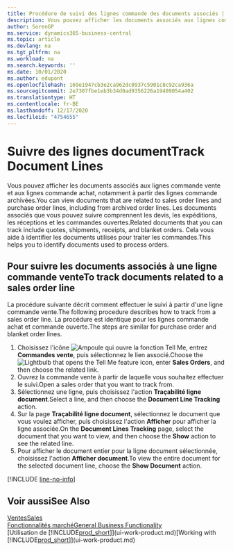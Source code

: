 ```yaml
---
title: Procédure de suivi des lignes commande des documents associés | Microsoft Docs
description: Vous pouvez afficher les documents associés aux lignes commande vente et aux lignes commande achat, notamment à partir des lignes commande archivées. Les documents associés que vous pouvez suivre comprennent les devis, les expéditions, les réceptions et les commandes ouvertes. Cela vous aide à identifier les documents utilisés pour traiter les commandes.
author: SorenGP
ms.service: dynamics365-business-central
ms.topic: article
ms.devlang: na
ms.tgt_pltfrm: na
ms.workload: na
ms.search.keywords: ''
ms.date: 10/01/2020
ms.author: edupont
ms.openlocfilehash: 169e1947cb3e2ca962dc0937c5901c8c92ca936a
ms.sourcegitcommit: 2e7307fbe1eb3b34d0ad9356226a19409054a402
ms.translationtype: HT
ms.contentlocale: fr-BE
ms.lasthandoff: 12/17/2020
ms.locfileid: "4754655"
---
```

# <a name="track-document-lines"></a><span data-ttu-id="9eb0a-105">Suivre des lignes document</span><span class="sxs-lookup"><span data-stu-id="9eb0a-105">Track Document Lines</span></span>
<span data-ttu-id="9eb0a-106">Vous pouvez afficher les documents associés aux lignes commande vente et aux lignes commande achat, notamment à partir des lignes commande archivées.</span><span class="sxs-lookup"><span data-stu-id="9eb0a-106">You can view documents that are related to sales order lines and purchase order lines, including from archived order lines.</span></span> <span data-ttu-id="9eb0a-107">Les documents associés que vous pouvez suivre comprennent les devis, les expéditions, les réceptions et les commandes ouvertes.</span><span class="sxs-lookup"><span data-stu-id="9eb0a-107">Related documents that you can track include quotes, shipments, receipts, and blanket orders.</span></span> <span data-ttu-id="9eb0a-108">Cela vous aide à identifier les documents utilisés pour traiter les commandes.</span><span class="sxs-lookup"><span data-stu-id="9eb0a-108">This helps you to identify documents used to process orders.</span></span>  

## <a name="to-track-documents-related-to-a-sales-order-line"></a><span data-ttu-id="9eb0a-109">Pour suivre les documents associés à une ligne commande vente</span><span class="sxs-lookup"><span data-stu-id="9eb0a-109">To track documents related to a sales order line</span></span>
<span data-ttu-id="9eb0a-110">La procédure suivante décrit comment effectuer le suivi à partir d'une ligne commande vente.</span><span class="sxs-lookup"><span data-stu-id="9eb0a-110">The following procedure describes how to track from a sales order line.</span></span> <span data-ttu-id="9eb0a-111">La procédure est identique pour les lignes commande achat et commande ouverte.</span><span class="sxs-lookup"><span data-stu-id="9eb0a-111">The steps are similar for purchase order and blanket order lines.</span></span>

1.  <span data-ttu-id="9eb0a-112">Choisissez l'icône ![Ampoule qui ouvre la fonction Tell Me](media/ui-search/search_small.png "Dites-moi ce que vous voulez faire"), entrez **Commandes vente**, puis sélectionnez le lien associé.</span><span class="sxs-lookup"><span data-stu-id="9eb0a-112">Choose the ![Lightbulb that opens the Tell Me feature](media/ui-search/search_small.png "Tell me what you want to do") icon, enter **Sales Orders**, and then choose the related link.</span></span>  
2.  <span data-ttu-id="9eb0a-113">Ouvrez la commande vente à partir de laquelle vous souhaitez effectuer le suivi.</span><span class="sxs-lookup"><span data-stu-id="9eb0a-113">Open a sales order that you want to track from.</span></span>  
3.  <span data-ttu-id="9eb0a-114">Sélectionnez une ligne, puis choisissez l'action **Traçabilité ligne document**.</span><span class="sxs-lookup"><span data-stu-id="9eb0a-114">Select a line, and then choose the **Document Line Tracking** action.</span></span>
4. <span data-ttu-id="9eb0a-115">Sur la page **Traçabilité ligne document**, sélectionnez le document que vous voulez afficher, puis choisissez l'action **Afficher** pour afficher la ligne associée.</span><span class="sxs-lookup"><span data-stu-id="9eb0a-115">On the **Document Lines Tracking** page, select the document that you want to view, and then choose the **Show** action to see the related line.</span></span>
5. <span data-ttu-id="9eb0a-116">Pour afficher le document entier pour la ligne document sélectionnée, choisissez l'action **Afficher document**.</span><span class="sxs-lookup"><span data-stu-id="9eb0a-116">To view the entire document for the selected document line, choose the **Show Document** action.</span></span>

[!INCLUDE [line-no-info](includes/line-no-info.md)]

## <a name="see-also"></a><span data-ttu-id="9eb0a-117">Voir aussi</span><span class="sxs-lookup"><span data-stu-id="9eb0a-117">See Also</span></span>
[<span data-ttu-id="9eb0a-118">Ventes</span><span class="sxs-lookup"><span data-stu-id="9eb0a-118">Sales</span></span>](sales-manage-sales.md)  
[<span data-ttu-id="9eb0a-119">Fonctionnalités marché</span><span class="sxs-lookup"><span data-stu-id="9eb0a-119">General Business Functionality</span></span>](ui-across-business-areas.md)  
<span data-ttu-id="9eb0a-120">[Utilisation de [!INCLUDE[prod_short](includes/prod_short.md)]](ui-work-product.md)</span><span class="sxs-lookup"><span data-stu-id="9eb0a-120">[Working with [!INCLUDE[prod_short](includes/prod_short.md)]](ui-work-product.md)</span></span>
